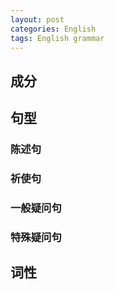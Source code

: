 ```yaml
---
layout: post
categories: English
tags: English grammar
---
```


## 成分



## 句型

### 陈述句

### 祈使句

### 一般疑问句

### 特殊疑问句

## 词性

